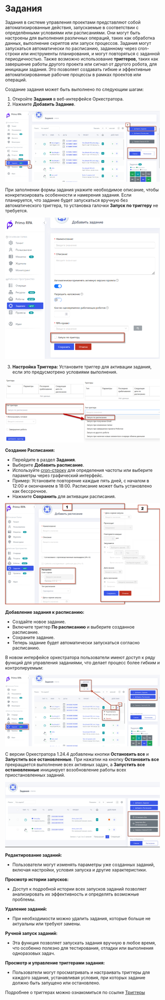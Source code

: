 # Задания 

Задания в системе управления проектами представляют собой автоматизированные действия, запускаемые в соответствии с определёнными условиями или расписаниями. Они могут быть настроены для выполнения различных операций, таких как обработка данных, выполнение скриптов или запуск процессов. Задания могут запускаться автоматически по расписанию, заданному через cron-строки или инструменты планирования, и могут повторяться с заданной периодичностью. 
Также возможно использование **триггеров**, таких как завершение работы другого проекта или сигнал от другого робота, для инициации задания. Это позволяет создавать гибкие и эффективные автоматизированные рабочие процессы в рамках проектов или операций.

Создание задания может быть выполнено по следующим шагам:


1. Откройте **Задания** в веб-интерфейсе Оркестратора.
2. Нажмите **Добавить Задание**.


![](../../.gitbook/assets1/add_task1.png)

      
При заполнении формы задания укажите необходимое описание, чтобы конкретизировать особенности и намерения задания. Если планируется, что задание будет запускаться вручную без автоматического триггера, то установка галочки **Запуск по триггеру** не требуется.

![](../../.gitbook/assets1/trigg.png)

3. **Настройка Триггера:**
   Установите триггер для активации задания, если это предусмотрено условиями выполнения.

![](../../.gitbook/assets1/triggers.png)


**Создание Расписания:**
   - Перейдите в раздел **Задания**.
   - Выберите **Добавить расписание**.
   - Используйте [cron-строку](https://docs.primo-rpa.ru/primo-rpa/orchestrator/basics/tasks/schedules#1.-cron-stroka) для определения частоты или выберите параметры через графический интерфейс.
   - Пример: Установите повторение каждые пять дней, с началом в 12:00 и окончанием в 18:00. Расписание может быть установлено как бессрочное.
   - Нажмите **Сохранить** для активации расписания.

 ![](../../.gitbook/assets1/add_shedule.png)


**Добавление задания к расписанию:**
   - Создайте новое задание.
   - Включите триггер **По расписанию** и выберите созданное расписание.
   - Сохраните задание.
   - Теперь задание будет автоматически запускаться согласно расписанию.

В новом интерфейсе оркестратора пользователи имеют доступ к ряду функций для управления заданиями, что делает процесс более гибким и контролируемым:



![](../../.gitbook/assets1/tasks.png)



С версии Оркестратора 1.24.4 добавлены кнопки **Остановить все** и **Запустить все остановленные**. При нажатии на кнопку **Остановить все** прекращается выполнение всех активных задач, а **Запустить все остановленные** инициирует возобновление работы всех приостановленных заданий.


![](../../.gitbook/assets1/stop.png)



 **Редактирование заданий:**
  - Пользователи могут изменять параметры уже созданных заданий, включая настройки, условия запуска и другие характеристики.

 **Просмотр истории запусков:**
  - Доступ к подробной истории всех запусков заданий позволяет анализировать их эффективность и определять возможные проблемы.

 **Удаление заданий:**
  - При необходимости можно удалить задания, которые больше не актуальны или требуют замены.

 **Ручной запуск заданий:**
  - Эта функция позволяет запускать задания вручную в любое время, что особенно полезно для тестирования, отладки или выполнения одноразовых задач.

 **Просмотр и управление триггерами задания:**
  - Пользователи могут просматривать и настраивать триггеры для каждого задания, устанавливая условия, при которых задание должно быть запущено или остановлено. 

Подробнее о триггерах можно ознакомиться по ссылке [Триггеры](https://docs.primo-rpa.ru/primo-rpa/orchestrator-hope-ui/workingspace/triggers)

